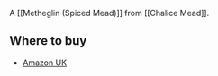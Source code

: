 A [[Metheglin (Spiced Mead)]] from [[Chalice Mead]].

## Where to buy

- [Amazon UK](https://amzn.to/3CmqoKw)

